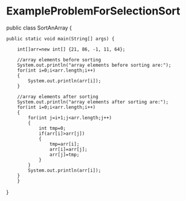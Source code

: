 # ExampleProblemForSelectionSort

public class SortAnArray {

	public static void main(String[] args) {
		
		int[]arr=new int[] {21, 86, -1, 11, 64};
		
		//array elements before sorting
		System.out.println("array elements before sorting are:");
		for(int i=0;i<arr.length;i++)
		{
			System.out.println(arr[i]);
		}
		
		//array elements after sorting
		System.out.println("array elements after sorting are:");
		for(int i=0;i<arr.length;i++)
		{
			for(int j=i+1;j<arr.length;j++)
			{
				int tmp=0;
				if(arr[i]>arr[j])
				{
					tmp=arr[i];
					arr[i]=arr[j];
					arr[j]=tmp;
				}
			}
			System.out.println(arr[i]);
		}
		}
}
